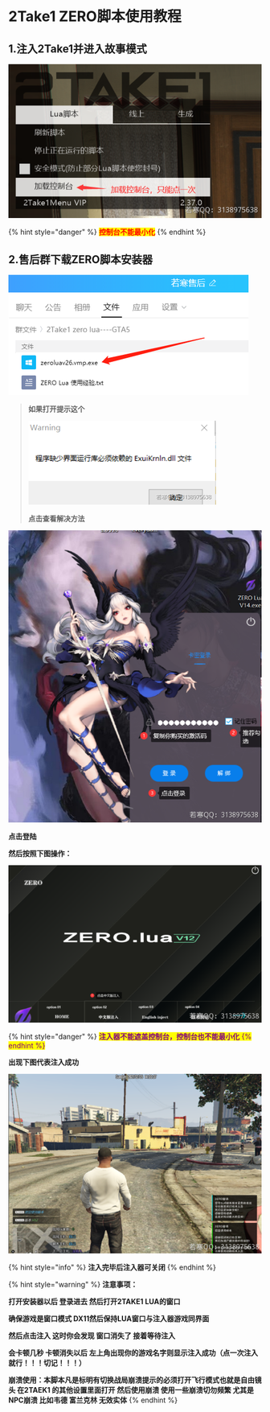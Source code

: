 # 2Take1 ZERO脚本使用教程

## **1.注入2Take1并进入故事模式**

![](<../../../../.gitbook/assets/image (14).png>)

{% hint style="danger" %}
<mark style="color:red;">**控制台不能最小化**</mark>
{% endhint %}

## **2.售后群下载ZERO脚本安装器**

![](<../../../../.gitbook/assets/image (43) (1) (1).png>)

> **如果打开提示这个**
>
> ****![](<../../../../.gitbook/assets/image (57) (1).png>)****
>
> **点击查看解决方法**

![](<../../../../.gitbook/assets/image (6).png>)

**点击登陆**

**然后按照下图操作：**

****![](<../../../../.gitbook/assets/image (22) (1) (1) (1) (1).png>)****

{% hint style="danger" %}
<mark style="color:red;"><mark style="color:purple;">**注入器不能遮盖控制台，控制台也不能最小化**<mark style="color:purple;"></mark>
{% endhint %}

**出现下图代表注入成功**

****![](<../../../../.gitbook/assets/image (13).png>)****

{% hint style="info" %}
**注入完毕后注入器可关闭**
{% endhint %}

{% hint style="warning" %}
**注意事项：**

**打开安装器以后 登录进去 然后打开2TAKE1 LUA的窗口**

**确保游戏是窗口模式 DX11然后保持LUA窗口与注入器游戏同界面**

**然后点击注入 这时你会发现 窗口消失了 接着等待注入**

**会卡顿几秒 卡顿消失以后 左上角出现你的游戏名字则显示注入成功（点一次注入就行！！！切记！！！）**

**崩溃使用：本脚本凡是标明有切换战局崩溃提示的必须打开飞行模式也就是自由镜头 在2TAEK1 的其他设置里面打开 然后使用崩溃 使用一些崩溃切勿频繁 尤其是NPC崩溃 比如韦德 富兰克林 无效实体**
{% endhint %}
